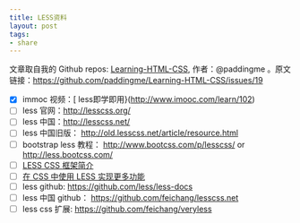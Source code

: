 ```yaml
---
title: LESS资料
layout: post
tags:
- share
---
```



 文章取自我的 Github  repos: [Learning-HTML-CSS](https://github.com/paddingme/Learning-HTML-CSS), 作者：@paddingme 。原文链接：https://github.com/paddingme/Learning-HTML-CSS/issues/19

- [x] immoc 视频：[ less即学即用}(http://www.imooc.com/learn/102)
- [ ] less 官网：http://lesscss.org/
- [ ] less 中国：http://lesscss.net/
- [ ] less 中国旧版： http://old.lesscss.net/article/resource.html
- [ ] bootstrap less 教程： http://www.bootcss.com/p/lesscss/  or http://less.bootcss.com/
- [ ] [LESS CSS 框架简介](http://www.ibm.com/developerworks/cn/web/1207_zhaoch_lesscss/)
- [ ] [在 CSS 中使用 LESS 实现更多功能](http://www.ibm.com/developerworks/cn/web/wa-less/)
- [ ] less github: https://github.com/less/less-docs
- [ ]  less 中国 github： https://github.com/feichang/lesscss.net
- [ ] less css 扩展: https://github.com/feichang/veryless